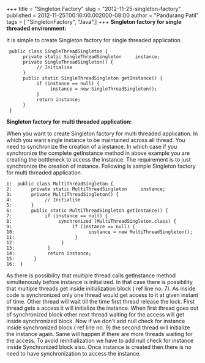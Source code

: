 +++
title = "Singleton Factory"
slug = "2012-11-25-singleton-factory"
published = 2012-11-25T00:16:00.002000-08:00
author = "Pandurang Patil"
tags = [ "SingletonFactory", "Java",]
+++
**Singleton factory for single threaded environment:**  
  
It is simple to create Singleton factory for single threaded
application.  
  

     public class SingleThreadSingleton {  
          private static SingleThreadSingleton     instance;  
          private SingleThreadSingleton() {  
               // Initialise  
          }  
          public static SingleThreadSingleton getInstance() {  
               if (instance == null) {  
                    instance = new SingleThreadSingleton();  
               }  
               return instance;  
          }  
     }  

  
**Singleton factory for multi threaded application:**  
  
When you want to create Singleton factory for multi threaded
application. In which you want single instance to be maintained across
all thread. You need to synchronize the creation of a instance. In which
case if you synchronize the complete getInstance method in above example
you are creating the bottleneck to access the instance. The requirement
is to just synchronize the creation of instance. Following is sample
Singleton factory for multi threaded application.  
  

    1:  public class MultiThreadSingleton {  
    2:       private static MultiThreadSingleton     instance;  
    3:       private MultiThreadSingleton() {  
    4:            // Initialise  
    5:       }  
    6:       public static MultiThreadSingleton getInstance() {  
    7:            if (instance == null) {  
    8:                 synchronized (MultiThreadSingleton.class) {  
    9:                      if (instance == null) {  
    10:                           instance = new MultiThreadSingleton();  
    11:                      }  
    12:                 }  
    13:            }  
    14:            return instance;  
    15:       }  
    16:  }  

  
As there is possibility that multiple thread calls getInstance method
simultenously before instance is initialized. In that case there is
possibility that multiple threads get inside initialization block ( ref
line no. 7). As inside code is synchronized only one thread would get access to it at given instant
of time. Other thread will wait till the time first thread release the
lock. First thread gets a access it will initialize the instance. When
first thread goes out of synchronized block other next thread waiting
for the access will get inside synchronized block. Now if we don't add
null check for instance inside synchronized block ( ref line no. 9) the
second thread will initialize the instance again. Same will happen if
there are more threads waiting for the access. To avoid reinitialization
we have to add null check for instance inside Synchronized block also.
Once instance is created then there is no need to have synchronization
to access the instance.
